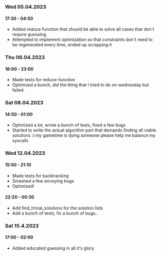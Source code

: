 
### Wed 05.04.2023

#### 17:30 - 04:50
- Added reduce function that should be able to solve all cases that don't
  require guessing.
- Attempted to implement optimization so that constraints don't need to be
  regenerated every time, ended up scrapping it

### Thu 06.04.2023

#### 18:00 - 23:00
- Made tests for reduce-function
- Optimized a bunch, did the thing that I tried to do on wednesday but failed.

### Sat 08.04.2023

#### 14:50 - 01:00
- Optimized a lot, wrote a bunch of tests, fixed a few bugs
- Started to write the actual algorithm part that demands finding all viable
  solutions :( my gametime is dying someone please help me balance my syscalls

### Wed 12.04.2023

#### 15:50 - 21:10
- Made tests for backtracking
- Smashed a few annoying bugs
- Optimized!

#### 22:20 - 00:30
- Add find_trivial_solutions for the solution lists
- Add a bunch of tests, fix a bunch of bugs..

### Sat 15.4.2023

#### 17:00 - 02:00
- Added educated guessing in all it's glory